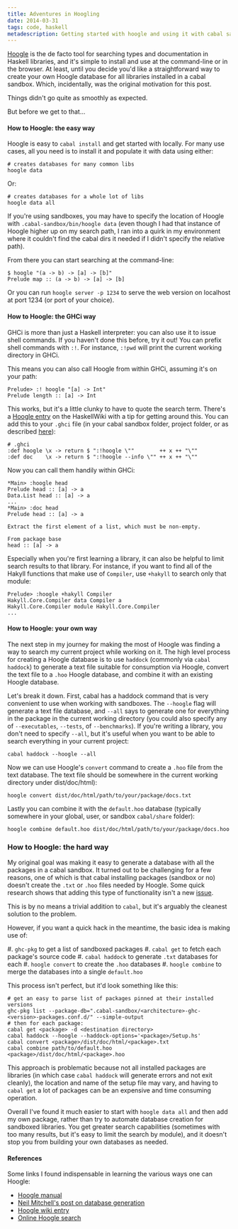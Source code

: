 ```yaml
---
title: Adventures in Hoogling
date: 2014-03-31
tags: code, haskell
metadescription: Getting started with hoogle and using it with cabal sandboxes
---
```


[Hoogle](http://www.haskell.org/hoogle/) is the de facto tool for searching
types and documentation in Haskell libraries, and it's simple to install and use
at the command-line or in the browser. At least, until you decide you'd like a
straightforward way to create your own Hoogle database for all libraries
installed in a cabal sandbox. Which, incidentally, was the original motivation
for this post.

Things didn't go quite as smoothly as expected.

But before we get to that...

#### How to Hoogle: the easy way

Hoogle is easy to `cabal install` and get started with locally. For many use
cases, all you need is to install it and populate it with data using either:

```console
# creates databases for many common libs
hoogle data
```

Or:

```console
# creates databases for a whole lot of libs
hoogle data all
```

If you're using sandboxes, you may have to specify the location of Hoogle with
`.cabal-sandbox/bin/hoogle data` (even though I had that instance of Hoogle
higher up on my search path, I ran into a quirk in my environment where it
couldn't find the cabal dirs it needed if I didn't specify the relative path).

From there you can start searching at the command-line:

```console
$ hoogle "(a -> b) -> [a] -> [b]"
Prelude map :: (a -> b) -> [a] -> [b]
```

Or you can run `hoogle server -p 1234` to serve the web version on localhost
at port 1234 (or port of your choice).


#### How to Hoogle: the GHCi way

GHCi is more than just a Haskell interpreter: you can also use it to issue
shell commands. If you haven't done this before, try it out! You can prefix
shell commands with `:!`. For instance, `:!pwd` will print the current working
directory in GHCi.

This means you can also call Hoogle from within GHCi, assuming it's on your
path:

```console
Prelude> :! hoogle "[a] -> Int"
Prelude length :: [a] -> Int
```

This works, but it's a little clunky to have to quote the search term. There's a
[Hoogle entry](http://www.haskell.org/haskellwiki/Hoogle) on the HaskellWiki
with a tip for getting around this. You can add this to your `.ghci` file
(in your cabal sandbox folder, project folder, or as described
[here](http://www.haskell.org/ghc/docs/7.4.2/html/users_guide/ghci-dot-files.html)):

```console
# .ghci
:def hoogle \x -> return $ ":!hoogle \""        ++ x ++ "\""
:def doc    \x -> return $ ":!hoogle --info \"" ++ x ++ "\""
```

Now you can call them handily within GHCi:

```console
*Main> :hoogle head
Prelude head :: [a] -> a
Data.List head :: [a] -> a
...
*Main> :doc head
Prelude head :: [a] -> a

Extract the first element of a list, which must be non-empty.

From package base
head :: [a] -> a
```

Especially when you're first learning a library, it can also be helpful to
limit search results to that library. For instance, if you want to find all
of the Hakyll functions that make use of `Compiler`, use `+hakyll` to search
only that module:

```
Prelude> :hoogle +hakyll Compiler
Hakyll.Core.Compiler data Compiler a
Hakyll.Core.Compiler module Hakyll.Core.Compiler
...
```

#### How to Hoogle: your own way

The next step in my journey for making the most of Hoogle was finding a way to
search my current project while working on it. The high level process for
creating a Hoogle database is to use `haddock` (commonly via `cabal haddock`) to
generate a text file suitable for consumption via Hoogle, convert the text file
to a `.hoo` Hoogle database, and combine it with an existing Hoogle database.

Let's break it down. First, cabal has a haddock command that is very convenient
to use when working with sandboxes. The `--hoogle` flag will generate a text
file database, and `--all` says to generate one for everything in the package in
the current working directory (you could also specify any of `--executables`,
`--tests`, of `--benchmarks`). If you're writing a library, you don't need to
specify `--all`, but it's useful when you want to be able to search everything
in your current project:

```console
cabal haddock --hoogle --all
```

Now we can use Hoogle's `convert` command to create a `.hoo` file from the text
database. The text file should be somewhere in the current working directory
under dist/doc/html):

```console
hoogle convert dist/doc/html/path/to/your/package/docs.txt
```

Lastly you can combine it with the `default.hoo` database (typically somewhere
in your global, user, or sandbox `cabal/share` folder):

```console
hoogle combine default.hoo dist/doc/html/path/to/your/package/docs.hoo
```

### How to Hoogle: the hard way

My original goal was making it easy to generate a database with all the
packages in a cabal sandbox. It turned out to be challenging for a few reasons,
one of which is that cabal installing packages (sandbox or no) doesn't create
the `.txt` or `.hoo` files needed by Hoogle. Some quick research shows that
adding this type of functionality isn't a new
[issue](https://github.com/haskell/cabal/issues/395).

This is by no means a trivial addition to `cabal`, but it's arguably the
cleanest solution to the problem.

However, if you want a quick hack in the meantime, the basic idea is making use
of:

#. `ghc-pkg` to get a list of sandboxed packages
#. `cabal get` to fetch each package's source code
#. `cabal haddock` to generate `.txt` databases for each
#. `hoogle convert` to create the `.hoo` databases
#. `hoogle combine` to merge the databases into a single `default.hoo`

This process isn't perfect, but it'd look something like this:

```console
# get an easy to parse list of packages pinned at their installed versions
ghc-pkg list --package-db=".cabal-sandbox/<architecture>-ghc-<version>-packages.conf.d/" --simple-output
# then for each package:
cabal get <package> -d <destination directory>
cabal haddock --hoogle --haddock-options='<package>/Setup.hs'
cabal convert <package>/dist/doc/html/<package>.txt
cabal combine path/to/default.hoo <package>/dist/doc/html/<package>.hoo
```

This approach is problematic because not all installed packages are libraries
(in which case `cabal haddock` will generate errors and not exit cleanly), the
location and name of the setup file may vary, and having to `cabal get` a lot of
packages can be an expensive and time consuming operation.

Overall I've found it much easier to start with `hoogle data all` and then add
my own package, rather than try to automate database creation for sandboxed
libraries. You get greater search capabilities (sometimes with too many results,
but it's easy to limit the search by module), and it doesn't stop you from
building your own databases as needed.


#### References

Some links I found indispensable in learning the various ways one can Hoogle:

* [Hoogle manual](https://github.com/ndmitchell/hoogle/blob/master/README.md)
* [Neil Mitchell's post on database generation](http://neilmitchell.blogspot.com/2008/08/hoogle-database-generation.html)
* [Hoogle wiki entry](http://www.haskell.org/haskellwiki/Hoogle)
* [Online Hoogle search](http://www.haskell.org/hoogle/)

